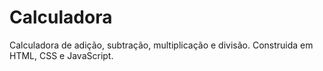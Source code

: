 # Calculadora
 Calculadora de adição, subtração, multiplicação e divisão.
 Construida em HTML, CSS e JavaScript.
